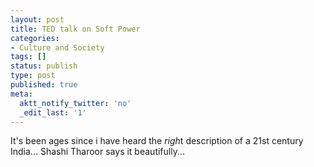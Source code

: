 ```yaml
---
layout: post
title: TED talk on Soft Power
categories:
- Culture and Society
tags: []
status: publish
type: post
published: true
meta:
  aktt_notify_twitter: 'no'
  _edit_last: '1'
---
```

It's been ages since i have heard the <em>righ</em>t description of a 21st century India... Shashi Tharoor says it beautifully...

<object width="480" height="295"><param name="movie" value="http://www.youtube.com/v/EiTrl0W1QrM&hl=en_US&fs=1&"></param><param name="allowFullScreen" value="true"></param><param name="allowscriptaccess" value="always"></param><embed src="http://www.youtube.com/v/EiTrl0W1QrM&hl=en_US&fs=1&" type="application/x-shockwave-flash" allowscriptaccess="always" allowfullscreen="true" width="480" height="295"></embed></object>
